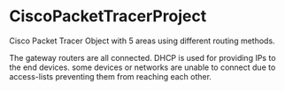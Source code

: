 # CiscoPacketTracerProject
Cisco Packet Tracer Object with 5 areas using different routing methods.

The gateway routers are all connected. DHCP is used for providing IPs to the end devices. some devices or networks are unable to connect due to access-lists preventing them from reaching each other.

